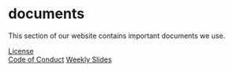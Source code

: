 # documents
This section of our website contains important documents we use.

[License](./license.html)    
[Code of Conduct](./code-of-conduct.html)
[Weekly Slides](./weekly-slides.html)
